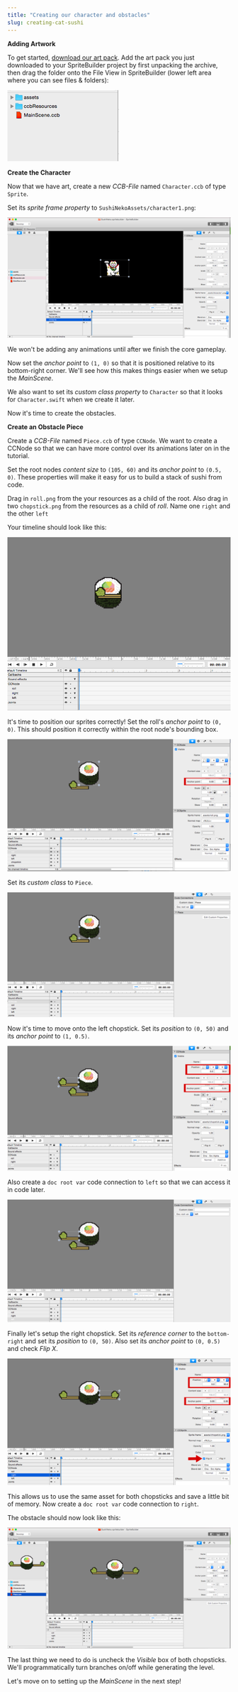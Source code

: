 ```yaml
---
title: "Creating our character and obstacles"
slug: creating-cat-sushi
---
```


**Adding Artwork**

<!--TODO: ADD ART PARK LINK-->
To get started, [download our art pack](). Add the art pack you just downloaded to your SpriteBuilder project by first unpacking the archive, then drag the folder onto the File View in SpriteBuilder (lower left area where you can see files & folders):

<!--MAKE THIS A GIF?-->
![](./SpriteBuilder_Assets.png)

**Create the Character**

Now that we have art, create a new *CCB-File* named `Character.ccb` of type `Sprite`.

Set its *sprite frame property* to `SushiNekoAssets/character1.png`:

![](./SpriteBuilder_Character_SF.png)

We won't be adding any animations until after we finish the core gameplay.

Now set the *anchor point* to `(1, 0)` so that it is positioned relative to its bottom-right corner. We'll see how this makes things easier when we setup the *MainScene*.

We also want to set its *custom class property* to `Character` so that it looks for `Character.swift` when we create it later.

Now it's time to create the obstacles.

**Create an Obstacle Piece**

Create a *CCB-File* named `Piece.ccb` of type `CCNode`. We want to create a CCNode so that we can have more control over its animations later on in the tutorial.

Set the root nodes *content size* to `(105, 60)` and its *anchor point* to `(0.5, 0)`. These properties will make it easy for us to build a stack of sushi from code.

Drag in `roll.png` from the your resources as a child of the root. Also drag in two `chopstick.png` from the resources as a child of *roll*. Name one `right` and the other `left`

Your timeline should look like this:

![](./SpriteBuilder_Piece_Messy.png)

It's time to position our sprites correctly! Set the roll's *anchor point* to `(0, 0)`. This should position it correctly within the root node's bounding box.

![](./SpriteBuilder_Piece_Roll.png)

Set its *custom class* to `Piece`.

![](./SpriteBuilder_Piece_CC.png)

Now it's time to move onto the left chopstick. Set its *position* to `(0, 50)` and its *anchor point* to `(1, 0.5)`.

![](./SpriteBuilder_Piece_Left.png)

Also create a `doc root var` code connection to `left` so that we can access it in code later.

![](./SpriteBuilder_Piece_Left_CC.png)

Finally let's setup the right chopstick. Set its *reference corner* to the `bottom-right` and set its *position* to `(0, 50)`. Also set its *anchor point* to `(0, 0.5)` and check *Flip X*.

![](./SpriteBuilder_Piece_Right.png)

This allows us to use the same asset for both chopsticks and save a little bit of memory. Now create a `doc root var` code connection to `right`.

The obstacle should now look like this:

![](./SpriteBuilder_Piece_Finish.png)

The last thing we need to do is uncheck the *Visible* box of both chopsticks. We'll programmatically turn branches on/off while generating the level.

Let's move on to setting up the *MainScene* in the next step!
